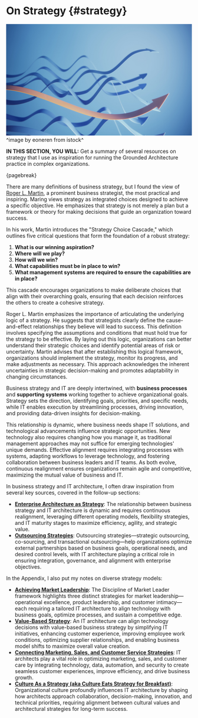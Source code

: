 

# On Strategy {#strategy}

![](assets/images/istock/iStock-1404888013.jpg)
^image by eoneren from istock^

**IN THIS SECTION, YOU WILL:**  Get a summary of several resources on strategy that I use as inspiration for running the Grounded Architecture practice in complex organizations.

{pagebreak}

There are many definitions of business strategy, but I found the view of [Roger L. Martin](https://rogerlmartin.com/thought-pillars/strategy), a prominent business strategist, the most practical and inspiring. Maring views strategy as integrated choices designed to achieve a specific objective. He emphasizes that strategy is not merely a plan but a framework or theory for making decisions that guide an organization toward success. 

In his work, Martin introduces the "Strategy Choice Cascade," which outlines five critical questions that form the foundation of a robust strategy:

1. **What is our winning aspiration?**
2. **Where will we play?**
3. **How will we win?**
4. **What capabilities must be in place to win?**
5. **What management systems are required to ensure the capabilities are in place?**

This cascade encourages organizations to make deliberate choices that align with their overarching goals, ensuring that each decision reinforces the others to create a cohesive strategy. 

Roger L. Martin emphasizes the importance of articulating the underlying logic of a strategy. He suggests that strategists clearly define the cause-and-effect relationships they believe will lead to success. This definition involves specifying the assumptions and conditions that must hold true for the strategy to be effective. By laying out this logic, organizations can better understand their strategic choices and identify potential areas of risk or uncertainty. Martin advises that after establishing this logical framework, organizations should implement the strategy, monitor its progress, and make adjustments as necessary. This approach acknowledges the inherent uncertainties in strategic decision-making and promotes adaptability in changing circumstances.  

Business strategy and IT are deeply intertwined, with **business processes** and **supporting systems** working together to achieve organizational goals. Strategy sets the direction, identifying goals, priorities, and specific needs, while IT enables execution by streamlining processes, driving innovation, and providing data-driven insights for decision-making.

This relationship is dynamic, where business needs shape IT solutions, and technological advancements influence strategic opportunities. New technology also requires changing how you manage it, as traditional management approaches may not suffice for emerging technologies' unique demands. Effective alignment requires integrating processes with systems, adapting workflows to leverage technology, and fostering collaboration between business leaders and IT teams. As both evolve, continuous realignment ensures organizations remain agile and competitive, maximizing the mutual value of business and IT.

In business strategy and IT architecture, I often draw inspiration from several key sources, covered in the follow-up sections:  

* [**Enterprise Architecture as Strategy**](ea-as-strategy): The relationship between business strategy and IT architecture is dynamic and requires continuous realignment, leveraging different operating models, flexibility strategies, and IT maturity stages to maximize efficiency, agility, and strategic value.
* [**Outsourcing Strategies**](outsourcing): Outsourcing strategies—strategic outsourcing, co-sourcing, and transactional outsourcing—help organizations optimize external partnerships based on business goals, operational needs, and desired control levels, with IT architecture playing a critical role in ensuring integration, governance, and alignment with enterprise objectives.

In the Appendix, I also put my notes on diverse strategy models:
* [**Achieving Market Leadership**](market-leadership): The Discipline of Market Leader framework highlights three distinct strategies for market leadership—operational excellence, product leadership, and customer intimacy—each requiring a tailored IT architecture to align technology with business goals, optimize processes, and sustain a competitive edge.
* [**Value-Based Strategy**](value-based-strategy): An IT architecture can align technology decisions with value-based business strategy by simplifying IT initiatives, enhancing customer experience, improving employee work conditions, optimizing supplier relationships, and enabling business model shifts to maximize overall value creation.
* [**Connecting Marketing, Sales, and Customer Service Strategies**](marketing-sales-strategy): IT architects play a vital role in optimizing marketing, sales, and customer care by integrating technology, data, automation, and security to create seamless customer experiences, improve efficiency, and drive business growth.
* [**Culture As a Strategy (aka Culture Eats Strategy for Breakfast)**](culture-strategy): Organizational culture profoundly influences IT architecture by shaping how architects approach collaboration, decision-making, innovation, and technical priorities, requiring alignment between cultural values and architectural strategies for long-term success.
